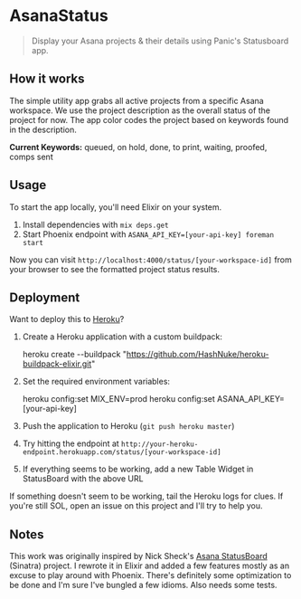 AsanaStatus
===========

> Display your Asana projects &amp; their details using Panic's Statusboard app.

How it works
------------

The simple utility app grabs all active projects from a specific Asana workspace.
We use the project description as the overall status of the project for now.
The app color codes the project based on keywords found in the description.

**Current Keywords:** queued, on hold, done, to print, waiting, proofed, comps sent

Usage
-----

To start the app locally, you'll need Elixir on your system.

1. Install dependencies with `mix deps.get`
2. Start Phoenix endpoint with `ASANA_API_KEY=[your-api-key] foreman start`

Now you can visit `http://localhost:4000/status/[your-workspace-id]` from your browser to see the formatted project status results.

Deployment
----------

Want to deploy this to [Heroku](http://heroku.com)?

1. Create a Heroku application with a custom buildpack:

    heroku create --buildpack "https://github.com/HashNuke/heroku-buildpack-elixir.git"

2. Set the required environment variables:

    heroku config:set MIX_ENV=prod
    heroku config:set ASANA_API_KEY=[your-api-key]

3. Push the application to Heroku (`git push heroku master`)
4. Try hitting the endpoint at `http://your-heroku-endpoint.herokuapp.com/status/[your-workspace-id]`
5. If everything seems to be working, add a new Table Widget in StatusBoard with the above URL

If something doesn't seem to be working, tail the Heroku logs for clues. If you're still SOL, open an issue on this project and I'll try to help you.

Notes
-----

This work was originally inspired by Nick Sheck's [Asana StatusBoard](https://github.com/sheck/asana-statusboard) (Sinatra) project.
I rewrote it in Elixir and added a few features mostly as an excuse to play around with Phoenix.
There's definitely some optimization to be done and I'm sure I've bungled a few idioms.
Also needs some tests.
